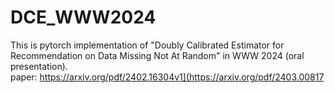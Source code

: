 # DCE_WWW2024

This is pytorch implementation of "Doubly Calibrated Estimator for Recommendation on Data Missing Not At Random" in WWW 2024 (oral presentation).\
paper: https://arxiv.org/pdf/2402.16304v1](https://arxiv.org/pdf/2403.00817
